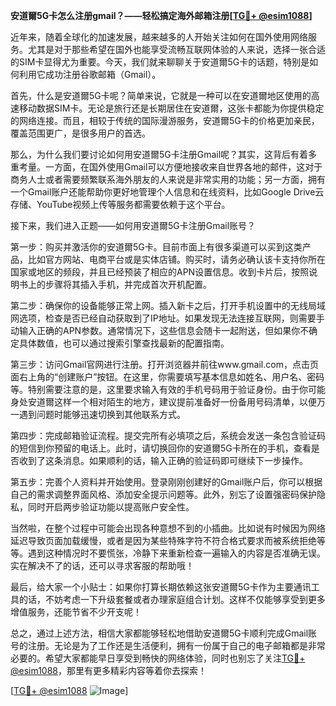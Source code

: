 **安道爾5G卡怎么注册gmail？——轻松搞定海外邮箱注册[[TG💪+ @esim1088](https://t.me/s/esim1088)]**

近年来，随着全球化的加速发展，越来越多的人开始关注如何在国外使用网络服务。尤其是对于那些希望在国外也能享受流畅互联网体验的人来说，选择一张合适的SIM卡显得尤为重要。今天，我们就来聊聊关于安道爾5G卡的话题，特别是如何利用它成功注册谷歌邮箱（Gmail）。

首先，什么是安道爾5G卡呢？简单来说，它就是一种可以在安道爾地区使用的高速移动数据SIM卡。无论是旅行还是长期居住在安道爾，这张卡都能为你提供稳定的网络连接。而且，相较于传统的国际漫游服务，安道爾5G卡的价格更加亲民，覆盖范围更广，是很多用户的首选。

那么，为什么我们要讨论如何用安道爾5G卡注册Gmail呢？其实，这背后有着多重考量。一方面，在国外使用Gmail可以方便地接收来自世界各地的邮件，这对于商务人士或者需要频繁联系海外朋友的人来说是非常实用的功能；另一方面，拥有一个Gmail账户还能帮助你更好地管理个人信息和在线资料，比如Google Drive云存储、YouTube视频上传等服务都需要依赖于这个平台。

接下来，我们进入正题——如何用安道爾5G卡注册Gmail账号？

第一步：购买并激活你的安道爾5G卡。目前市面上有很多渠道可以买到这类产品，比如官方网站、电商平台或是实体店铺。购买时，请务必确认该卡支持你所在国家或地区的频段，并且已经预装了相应的APN设置信息。收到卡片后，按照说明书上的步骤将其插入手机，并完成首次开机配置。

第二步：确保你的设备能够正常上网。插入新卡之后，打开手机设置中的无线局域网选项，检查是否已经自动获取到了IP地址。如果发现无法连接互联网，则需要手动输入正确的APN参数。通常情况下，这些信息会随卡一起附送，但如果你不确定具体数值，也可以通过搜索引擎查找最新的配置指南。

第三步：访问Gmail官网进行注册。打开浏览器并前往www.gmail.com，点击页面右上角的“创建账户”按钮。在这里，你需要填写基本信息如姓名、用户名、密码等。特别需要注意的是，这里要求输入有效的手机号码用于验证身份。由于你可能身处安道爾这样一个相对陌生的地方，建议提前准备好一份备用号码清单，以便万一遇到问题时能够迅速切换到其他联系方式。

第四步：完成邮箱验证流程。提交完所有必填项之后，系统会发送一条包含验证码的短信到你预留的电话上。此时，请切换回你的安道爾5G卡所在的手机，查看是否收到了这条消息。如果顺利的话，输入正确的验证码即可继续下一步操作。

第五步：完善个人资料并开始使用。登录刚刚创建好的Gmail账户后，你可以根据自己的需求调整界面风格、添加安全提示问题等。此外，别忘了设置强密码保护隐私，同时开启两步验证功能以提高账户安全性。

当然啦，在整个过程中可能会出现各种意想不到的小插曲。比如说有时候因为网络延迟导致页面加载缓慢，或者是因为某些特殊字符不符合格式要求而被系统拒绝等等。遇到这种情况时不要慌张，冷静下来重新检查一遍输入的内容是否准确无误。实在解决不了的话，还可以寻求客服的帮助哦！

最后，给大家一个小贴士：如果你打算长期依赖这张安道爾5G卡作为主要通讯工具的话，不妨考虑一下升级套餐或者办理家庭组合计划。这样不仅能够享受到更多增值服务，还能节省不少开支呢！

总之，通过上述方法，相信大家都能够轻松地借助安道爾5G卡顺利完成Gmail账号的注册。无论是为了工作还是生活便利，拥有一份属于自己的电子邮箱都是非常必要的。希望大家都能早日享受到畅快的网络体验，同时也别忘了关注[TG💪+ @esim1088](https://t.me/s/esim1088)，那里有更多精彩内容等着你去探索！

[[TG💪+ @esim1088](https://t.me/s/esim1088) ![Image](https://i.postimg.cc/4NQfJmqS/Snipaste-2025-05-13-00-14-12.png)]